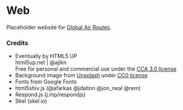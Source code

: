 # Web

Placeholder website for [Global Air Routes](https://globalairroutes.com/).

### Credits
* Eventually by HTML5 UP<br>
  html5up.net | @ajlkn<br>
  Free for personal and commercial use under the [CCA 3.0 license](html5up.net/license)
* Background image from [Unsplash](https://unsplash.com/) under [CC0 license](https://unsplash.com/license)
* Fonts from Google Fonts
* html5shiv.js (@afarkas @jdalton @jon_neal @rem)
* Respond.js (j.mp/respondjs)
* Skel (skel.io)
